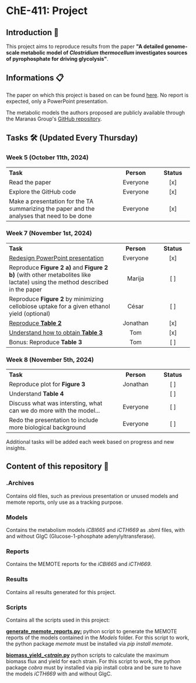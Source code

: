 <h1>ChE-411: Project</h1>

<h2>Introduction 🌟</h2>
<p>This project aims to reproduce results from the paper <strong>"A detailed genome-scale metabolic model of <em>Clostridium thermocellum</em> investigates sources of pyrophosphate for driving glycolysis"</strong>.</p>

<h2>Informations 📋</h2>
<p>The paper on which this project is based on can be found <a href="Paper.pdf">here</a>. No report is expected, only a PowerPoint presentation.
<p>The metabolic models the authors proposed are publicly available through the Maranas Group's <a href="https://github.com/maranasgroup/iCTH669">GitHub repository</a>.

<h2>Tasks 🛠️ (Updated Every Thursday)</h2>

<h3>Week 5 (October 11th, 2024)</h3>

<table>
  <tr>
    <th width="1500"; align="left">Task</th>
    <th width="250">Person</th>
    <th width="250"">Status</th>
  </tr>
  <tr>
    <td>Read the paper</td>
    <td align="center">Everyone</td>
    <td align="center">[x]</td>
  </tr>
  <tr>
    <td>Explore the GitHub code</td>
    <td align="center">Everyone</td>
    <td align="center">[x]</td>
  </tr>
  <tr>
    <td>Make a presentation for the TA summarizing the paper and the analyses that need to be done</td>
    <td align="center">Everyone</td>
    <td align="center">[x]</td>
  </tr>
</table>

<h3>Week 7 (November 1st, 2024)</h3>

<table>
  <tr>
    <th width="1500"; align="left">Task</th>
    <th width="250">Person</th>
    <th width="250">Status</th>
  </tr>
  <tr>
    <td><a href="Paper review.pptx">Redesign PowerPoint presentation</a></td>
    <td align="center">Everyone</td>
    <td align="center">[x]</td>
  </tr>
  <tr>
    <td>Reproduce <b>Figure 2 a)</b> and <b>Figure 2 b)</b> (with other metabolites like lactate) using the method described in the paper</td>
    <td align="center">Marija</td>
    <td align="center">[ ]</td>
  </tr>
  <tr>
    <td>Reproduce <b>Figure 2</b> by minimizing cellobiose uptake for a given ethanol yield (optional)</td>
    <td align="center">César</td>
    <td align="center">[ ]</td>
  </tr>
  <tr>
    <td><a href="Results/Jonathan/Table 2.xlsx">Reproduce <b>Table 2</b></a></td>
    <td align="center">Jonathan</td>
    <td align="center">[x]</td>
  </tr>
  <tr>
    <td><a href="Results/Tom/Table 3 results.docx">Understand how to obtain <b>Table 3</b></a></td>
    <td align="center">Tom</td>
    <td align="center">[x]</td>
  </tr>
  <tr>
    <td>Bonus: Reproduce <b>Table 3</b></td>
    <td align="center">Tom</td>
    <td align="center">[ ]</td>
  </tr>
</table>

<h3>Week 8 (November 5th, 2024)</h3>

<table>
  <tr>
    <th width="1500"; align="left">Task</th>
    <th width="250">Person</th>
    <th width="250">Status</th>
  <tr>
    <td>Reproduce plot for <b>Figure 3</b></td>
    <td align="center">Jonathan</td>
    <td align="center">[ ]</td>
  </tr>
  <tr>
    <td>Understand <b>Table 4</b></td>
    <td align="center"></td>
    <td align="center">[ ]</td>
  </tr>
  <tr>
    <td>Discuss what was intersting, what can we do more with the model...</td>
    <td align="center">Everyone</td>
    <td align="center">[ ]</td>
  </tr>
  <tr>
    <td>Redo the presentation to include more biological background</td>
    <td align="center">Everyone</td>
    <td align="center">[ ]</td>
  </tr>
</table>


<p>Additional tasks will be added each week based on progress and new insights.</p>

<h2>Content of this repository 📂</h2>
<h3>.Archives</h3>
<p>Contains old files, such as previous presentation or unused models and memote reports, only use as a tracking purpose.</p>

<h3>Models</h3>
<p>Contains the metabolism models <i>iCBI665</i> and <i>iCTH669</i> as .sbml files, with and without GlgC (Glucose-1-phosphate adenylyltransferase).</p>

<h3>Reports</h3>
<p>Contains the MEMOTE reports for the <i>iCBI665</i> and <i>iCTH669</i>.</p>

<h3>Results</h3>
<p>Contains all results generated for this project.</p>

<h3>Scripts</h3>
<p>Contains all the scripts used in this project:</p>

<p><a href="Scripts\MEMOTE reports"><b>generate_memote_reports.py:</b></a> python script to generate the MEMOTE reports of the models contained in the <i>Models</i> folder. For this script to work, the python package <i>memote</i> must be installed via <i>pip install memote</i>.</p>

<p><a href="Scripts\Biomass yields"><b>biomass_yield_<<i>strain</i>.py</b></a> python scripts to calculate the maximum biomass flux and yield for each strain. For this script to work, the python package <i>cobra</i> must by installed via <ip>pip install cobra</ip> and be sure to have the models <i>iCTH669</i> with and without GlgC.</p>
